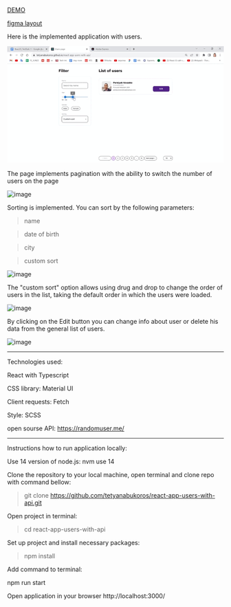 [DEMO](https://tetyanabukoros.github.io/react-app-users-with-api/)

[figma layout](https://www.figma.com/file/6CtZMvk3OVl7k9OV9CTugo/Test-task?node-id=0%3A1)

Here is the implemented application with users.

 <img src="./public/IMG_9701_MP4_AdobeExpress.gif">


The page implements pagination with the ability to switch the number of users on the page

![image](https://user-images.githubusercontent.com/94980714/197724558-6593127b-448b-4d18-9956-728c67b5a180.png)

Sorting is implemented.
You can sort by the following parameters:
>name

>date of birth

>city

>custom sort

![image](https://user-images.githubusercontent.com/94980714/197725543-4ff9ee85-933a-4c09-b504-cb0ace0681f8.png)

The "custom sort" option allows using drug and drop to change the order of users in the list, taking the default order in which the users were loaded.

![image](https://user-images.githubusercontent.com/94980714/197726619-48484d0b-83bd-4924-b10c-9bdbb28b2954.png)

By clicking on the Edit button you can change info about user or delete his data from the general list of users.

![image](https://user-images.githubusercontent.com/94980714/197733921-33662990-7bdb-4d1f-9a68-24219666d633.png)

-----------------

Technologies used:

React with Typescript

CSS library: Material UI

Client requests: Fetch

Style: SCSS

open sourse API: https://randomuser.me/

--------------------

Instructions how to run application locally:

Use 14 version of node.js:
nvm use 14

Clone the repository to your local machine, open terminal and clone repo with command bellow:

>git clone https://github.com/tetyanabukoros/react-app-users-with-api.git

Open project in terminal:

>cd react-app-users-with-api

Set up project and install necessary packages:

>npm install

Add command to terminal:
>
npm run start

Open application in your browser http://localhost:3000/
